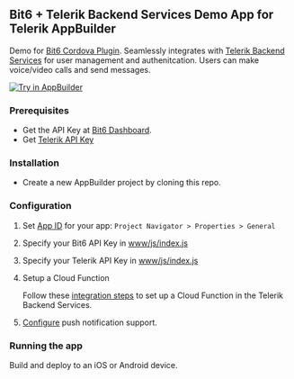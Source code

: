 Bit6 + Telerik Backend Services Demo App for Telerik AppBuilder
------------------------------------
Demo for [Bit6 Cordova Plugin](https://github.com/Telerik-Verified-Plugins/Bit6). Seamlessly integrates with [Telerik Backend Services](http://www.telerik.com/backend-services) for user management and authenitcation. Users can make voice/video calls and send messages.

<a href="https://platform.telerik.com/#appbuilder/clone/https%3A%2F%2Fgithub.com%2Fbit6%2Fbit6-cordova-demo-telerik-backend.git" target="_blank"><img src="http://docs.telerik.com/platform/appbuilder/sample-apps/images/try-in-appbuilder.png" alt="Try in AppBuilder" title="Try in AppBuilder" /></a>

### Prerequisites
* Get the API Key at [Bit6 Dashboard](https://dashboard.bit6.com).
* Get [Telerik API Key](http://docs.telerik.com/platform/backend-services/javascript/security/security-keys-get)


### Installation
* Create a new AppBuilder project by cloning this repo.

### Configuration
1. Set [App ID](http://docs.telerik.com/platform/appbuilder/code-signing-your-app/code-sign-glossary#application-identifier) for your app: `Project Navigator > Properties > General`

2. Specify your Bit6 API Key in [www/js/index.js](www/js/index.js#L19)

3. Specify your Telerik API Key in [www/js/index.js](www/js/index.js#L22)

4. Setup a Cloud Function

   Follow these [integration steps](https://github.com/bit6/bit6-telerik-integration) to set up a Cloud Function in the Telerik Backend Services.

5. [Configure](https://github.com/bit6/bit6-cordova#push-notifications) push notification support.


### Running the app
Build and deploy to an iOS or Android device.
